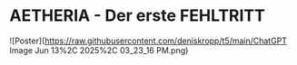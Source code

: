 # AETHERIA - Der erste FEHLTRITT

![Poster](https://raw.githubusercontent.com/deniskropp/t5/main/ChatGPT Image Jun 13%2C 2025%2C 03_23_16 PM.png)
